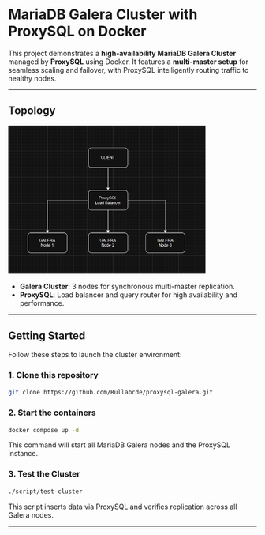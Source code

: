 # MariaDB Galera Cluster with ProxySQL on Docker

This project demonstrates a **high-availability MariaDB Galera Cluster** managed by **ProxySQL** using Docker. It features a **multi-master setup** for seamless scaling and failover, with ProxySQL intelligently routing traffic to healthy nodes.

---

## Topology

<img src="Topology.png" alt="Topology" width="400"/>

- **Galera Cluster**: 3 nodes for synchronous multi-master replication.
- **ProxySQL**: Load balancer and query router for high availability and performance.

---

## Getting Started

Follow these steps to launch the cluster environment:

### 1. Clone this repository

```bash
git clone https://github.com/Rullabcde/proxysql-galera.git
```

### 2. Start the containers

```bash
docker compose up -d
```

This command will start all MariaDB Galera nodes and the ProxySQL instance.

### 3. Test the Cluster

```bash
./script/test-cluster
```

This script inserts data via ProxySQL and verifies replication across all Galera nodes.

---
